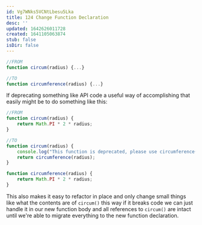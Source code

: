 ```yaml
---
id: Vg7WNks5VCNtLbesu5Lka
title: 124 Change Function Declaration
desc: ''
updated: 1642626011728
created: 1641105063874
stub: false
isDir: false
---
```


```javascript
//FROM
function circum(radius) {...}

//TO
function circumference(radius) {...}
```

If deprecating something like API code a useful way of accomplishing that easily might be to do something like this:

```javascript
//FROM
function circum(radius) {
	return Math.PI * 2 * radius;
}

//TO
function circum(radius) {
	console.log("This function is deprecated, please use circumference()");
	return circumference(radius);
}

function circumference(radius) {
	return Math.PI * 2 * radius;
}
```

This also makes it easy to refactor in place and only change small things like what the contents are of `circum()` this way if it breaks code we can just handle it in our new function body and all references to `circum()` are intact until we're able to migrate everything to the new function declaration.
